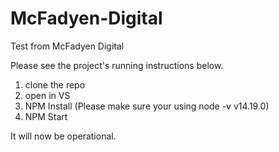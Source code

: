 # McFadyen-Digital
Test from McFadyen Digital

Please see the project's running instructions below. 

1. clone the repo
2. open in VS
3. NPM Install (Please make sure your using node -v v14.19.0)
4. NPM Start 

It will now be operational.
